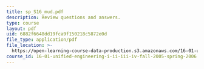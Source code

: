 ```yaml
---
title: sp_S16_mud.pdf
description: Review questions and answers.
type: course
layout: pdf
uid: 6882f6648dd19fca9f150218c5872e0d
file_type: application/pdf
file_location: >-
  https://open-learning-course-data-production.s3.amazonaws.com/16-01-unified-engineering-i-ii-iii-iv-fall-2005-spring-2006/6882f6648dd19fca9f150218c5872e0d_sp_S16_mud.pdf
course_id: 16-01-unified-engineering-i-ii-iii-iv-fall-2005-spring-2006
---
```

